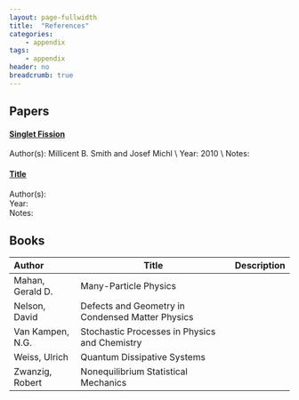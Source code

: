 ```yaml
---
layout: page-fullwidth
title:  "References"
categories:
    - appendix
tags:
    - appendix
header: no
breadcrumb: true
---
```

<!-- <div class="row">
<div class="medium-4 medium-push-8 columns" markdown="1">
<div class="panel radius" markdown="1">
**Table of Contents**
{: #toc }
*  TOC
{:toc}
</div>
</div>/.medium-4.columns -->

## Papers

<!-- paper structure: link to paper through DOI with title of paper as the text. Follow this header link with information about the author(s) what makes the paper worth listing here
The '>' at the end of the line forces a linebreak
-->
#### <a href="https://doi.org/10.1021/cr1002613">Singlet Fission</a>
Author(s): Millicent B. Smith and Josef Michl \ 
Year: 2010 \ 
Notes: 

#### <a href="">Title</a>
Author(s):  
Year:   
Notes:

## Books

| Author | Title | Description |
| :----- | ----- | :---------- |
| Mahan, Gerald D. | Many-Particle Physics |  |
| Nelson, David | Defects and Geometry in Condensed Matter Physics |  |
| Van Kampen, N.G. | Stochastic Processes in Physics and Chemistry |  |
| Weiss, Ulrich | Quantum Dissipative Systems |  |
| Zwanzig, Robert | Nonequilibrium Statistical Mechanics |  |